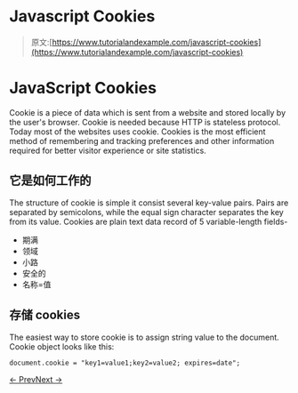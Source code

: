 # Javascript Cookies

> 原文:[https://www.tutorialandexample.com/javascript-cookies](https://www.tutorialandexample.com/javascript-cookies)

# JavaScript Cookies

Cookie is a piece of data which is sent from a website and stored locally by the user's browser. Cookie is needed because HTTP is stateless protocol. Today most of the websites uses cookie. Cookies is the most efficient method of remembering and tracking preferences and other information required for better visitor experience or site statistics.

## 它是如何工作的

The structure of cookie is simple it consist several key-value pairs. Pairs are separated by semicolons, while the equal sign character separates the key from its value. Cookies are plain text data record of 5 variable-length fields-

*   期满
*   领域
*   小路
*   安全的
*   名称=值

## 存储 cookies

The easiest way to store cookie is to assign string value to the document. Cookie object looks like this:

```
document.cookie = "key1=value1;key2=value2; expires=date";
```

[← Prev](https://www.tutorialandexample.com/javascript-event)[Next →](https://www.tutorialandexample.com/javascript-getelementbyid)